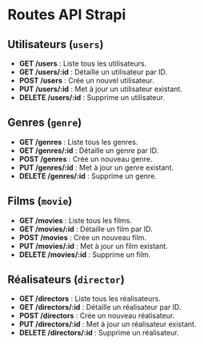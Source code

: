 # Routes API Strapi

## Utilisateurs (`users`)
- **GET /users** : Liste tous les utilisateurs.
- **GET /users/:id** : Détaille un utilisateur par ID.
- **POST /users** : Crée un nouvel utilisateur.
- **PUT /users/:id** : Met à jour un utilisateur existant.
- **DELETE /users/:id** : Supprime un utilisateur.

## Genres (`genre`)
- **GET /genres** : Liste tous les genres.
- **GET /genres/:id** : Détaille un genre par ID.
- **POST /genres** : Crée un nouveau genre.
- **PUT /genres/:id** : Met à jour un genre existant.
- **DELETE /genres/:id** : Supprime un genre.

## Films (`movie`)
- **GET /movies** : Liste tous les films.
- **GET /movies/:id** : Détaille un film par ID.
- **POST /movies** : Crée un nouveau film.
- **PUT /movies/:id** : Met à jour un film existant.
- **DELETE /movies/:id** : Supprime un film.

## Réalisateurs (`director`)
- **GET /directors** : Liste tous les réalisateurs.
- **GET /directors/:id** : Détaille un réalisateur par ID.
- **POST /directors** : Crée un nouveau réalisateur.
- **PUT /directors/:id** : Met à jour un réalisateur existant.
- **DELETE /directors/:id** : Supprime un réalisateur.